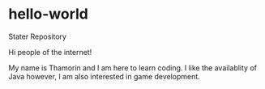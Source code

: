 # hello-world
Stater Repository

Hi people of the internet!

My name is Thamorin and I am here to learn coding. I like the availablity of Java however,
I am also interested in game development. 
